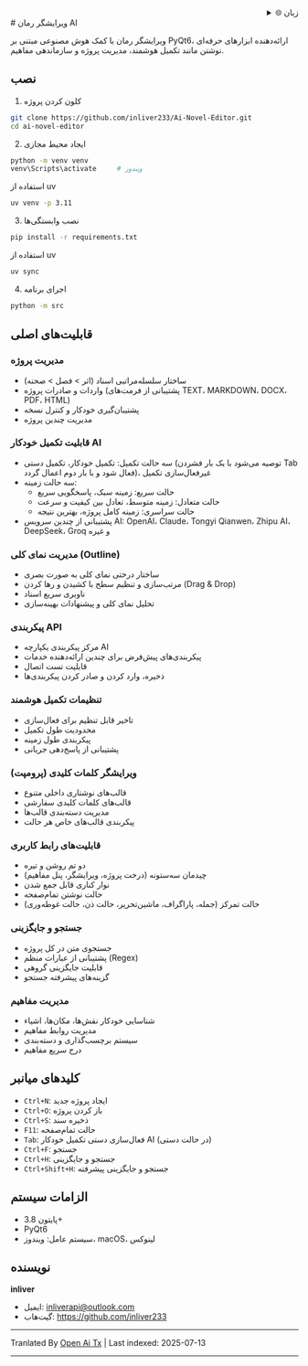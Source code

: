 <div align="right">
  <details>
    <summary >🌐 زبان</summary>
    <div>
      <div align="right">
        <p><a href="https://openaitx.github.io/view.html?user=inliver233&project=Ai-Novel-Editor&lang=en">انگلیسی</a></p>
        <p><a href="https://openaitx.github.io/view.html?user=inliver233&project=Ai-Novel-Editor&lang=zh-CN">简体中文</a></p>
        <p><a href="https://openaitx.github.io/view.html?user=inliver233&project=Ai-Novel-Editor&lang=zh-TW">繁體中文</a></p>
        <p><a href="https://openaitx.github.io/view.html?user=inliver233&project=Ai-Novel-Editor&lang=ja">日本語</a></p>
        <p><a href="https://openaitx.github.io/view.html?user=inliver233&project=Ai-Novel-Editor&lang=ko">한국어</a></p>
        <p><a href="https://openaitx.github.io/view.html?user=inliver233&project=Ai-Novel-Editor&lang=hi">हिन्दी</a></p>
        <p><a href="https://openaitx.github.io/view.html?user=inliver233&project=Ai-Novel-Editor&lang=th">ไทย</a></p>
        <p><a href="https://openaitx.github.io/view.html?user=inliver233&project=Ai-Novel-Editor&lang=fr">Français</a></p>
        <p><a href="https://openaitx.github.io/view.html?user=inliver233&project=Ai-Novel-Editor&lang=de">Deutsch</a></p>
        <p><a href="https://openaitx.github.io/view.html?user=inliver233&project=Ai-Novel-Editor&lang=es">Español</a></p>
        <p><a href="https://openaitx.github.io/view.html?user=inliver233&project=Ai-Novel-Editor&lang=it">Itapano</a></p>
        <p><a href="https://openaitx.github.io/view.html?user=inliver233&project=Ai-Novel-Editor&lang=ru">Русский</a></p>
        <p><a href="https://openaitx.github.io/view.html?user=inliver233&project=Ai-Novel-Editor&lang=pt">Português</a></p>
        <p><a href="https://openaitx.github.io/view.html?user=inliver233&project=Ai-Novel-Editor&lang=nl">Nederlands</a></p>
        <p><a href="https://openaitx.github.io/view.html?user=inliver233&project=Ai-Novel-Editor&lang=pl">Polski</a></p>
        <p><a href="https://openaitx.github.io/view.html?user=inliver233&project=Ai-Novel-Editor&lang=ar">العربية</a></p>
        <p><a href="https://openaitx.github.io/view.html?user=inliver233&project=Ai-Novel-Editor&lang=fa">فارسی</a></p>
        <p><a href="https://openaitx.github.io/view.html?user=inliver233&project=Ai-Novel-Editor&lang=tr">Türkçe</a></p>
        <p><a href="https://openaitx.github.io/view.html?user=inliver233&project=Ai-Novel-Editor&lang=vi">Tiếng Việt</a></p>
        <p><a href="https://openaitx.github.io/view.html?user=inliver233&project=Ai-Novel-Editor&lang=id">Bahasa Indonesia</a></p>
      </div>
    </div>
  </details>
</div>
# ویرایشگر رمان AI

ویرایشگر رمان با کمک هوش مصنوعی مبتنی بر PyQt6، ارائه‌دهنده ابزارهای حرفه‌ای نوشتن مانند تکمیل هوشمند، مدیریت پروژه و سازماندهی مفاهیم.

## نصب

1. کلون کردن پروژه
```bash
git clone https://github.com/inliver233/Ai-Novel-Editor.git
cd ai-novel-editor
```

2. ایجاد محیط مجازی
```bash
python -m venv venv
venv\Scripts\activate     # ویندوز
```
استفاده از uv
```bash
uv venv -p 3.11
```
3. نصب وابستگی‌ها
```bash
pip install -r requirements.txt
```
استفاده از uv
```bash
uv sync
```


4. اجرای برنامه
```bash
python -m src
```

## قابلیت‌های اصلی

### مدیریت پروژه
- ساختار سلسله‌مراتبی اسناد (اثر > فصل > صحنه)
- واردات و صادرات پروژه (پشتیبانی از فرمت‌های TEXT، MARKDOWN، DOCX، PDF، HTML)
- پشتیبان‌گیری خودکار و کنترل نسخه
- مدیریت چندین پروژه
### قابلیت تکمیل خودکار AI
- سه حالت تکمیل: تکمیل خودکار، تکمیل دستی (توصیه می‌شود با یک بار فشردن Tab فعال شود و با بار دوم اعمال گردد)، غیرفعال‌سازی تکمیل
- سه حالت زمینه:
  - حالت سریع: زمینه سبک، پاسخگویی سریع
  - حالت متعادل: زمینه متوسط، تعادل بین کیفیت و سرعت
  - حالت سراسری: زمینه کامل پروژه، بهترین نتیجه
- پشتیبانی از چندین سرویس AI: OpenAI، Claude، Tongyi Qianwen، Zhipu AI، DeepSeek، Groq و غیره

### مدیریت نمای کلی (Outline)
- ساختار درختی نمای کلی به صورت بصری
- مرتب‌سازی و تنظیم سطح با کشیدن و رها کردن (Drag & Drop)
- ناوبری سریع اسناد
- تحلیل نمای کلی و پیشنهادات بهینه‌سازی

### پیکربندی API
- مرکز پیکربندی یکپارچه AI
- پیکربندی‌های پیش‌فرض برای چندین ارائه‌دهنده خدمات
- قابلیت تست اتصال
- ذخیره، وارد کردن و صادر کردن پیکربندی‌ها
### تنظیمات تکمیل هوشمند
- تاخیر قابل تنظیم برای فعال‌سازی
- محدودیت طول تکمیل
- پیکربندی طول زمینه
- پشتیبانی از پاسخ‌دهی جریانی

### ویرایشگر کلمات کلیدی (پرومپت)
- قالب‌های نوشتاری داخلی متنوع
- قالب‌های کلمات کلیدی سفارشی
- مدیریت دسته‌بندی قالب‌ها
- پیکربندی قالب‌های خاص هر حالت

### قابلیت‌های رابط کاربری
- دو تم روشن و تیره
- چیدمان سه‌ستونه (درخت پروژه، ویرایشگر، پنل مفاهیم)
- نوار کناری قابل جمع شدن
- حالت نوشتن تمام‌صفحه
- حالت تمرکز (جمله، پاراگراف، ماشین‌تحریر، حالت ذن، حالت غوطه‌وری)

### جستجو و جایگزینی
- جستجوی متن در کل پروژه
- پشتیبانی از عبارات منظم (Regex)
- قابلیت جایگزینی گروهی
- گزینه‌های پیشرفته جستجو

### مدیریت مفاهیم
- شناسایی خودکار نقش‌ها، مکان‌ها، اشیاء
- مدیریت روابط مفاهیم
- سیستم برچسب‌گذاری و دسته‌بندی
- درج سریع مفاهیم

## کلیدهای میانبر

- `Ctrl+N`: ایجاد پروژه جدید
- `Ctrl+O`: باز کردن پروژه
- `Ctrl+S`: ذخیره سند
- `F11`: حالت تمام‌صفحه
- `Tab`: فعال‌سازی دستی تکمیل خودکار AI (در حالت دستی)
- `Ctrl+F`: جستجو
- `Ctrl+H`: جستجو و جایگزینی
- `Ctrl+Shift+H`: جستجو و جایگزینی پیشرفته
## الزامات سیستم

- پایتون 3.8+
- PyQt6
- سیستم عامل: ویندوز، macOS، لینوکس

## نویسنده

**inliver**
- ایمیل: inliverapi@outlook.com  
- گیت‌هاب: https://github.com/inliver233

---

Tranlated By [Open Ai Tx](https://github.com/OpenAiTx/OpenAiTx) | Last indexed: 2025-07-13

---